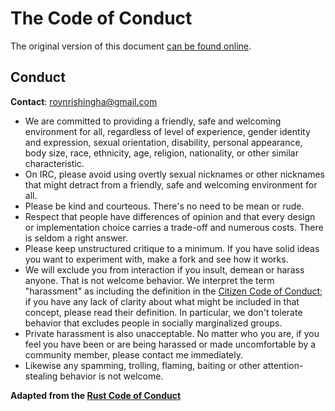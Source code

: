 # The Code of Conduct

The original version of this document [can be found online](https://www.rust-lang.org/conduct.html).

## Conduct

**Contact**: [roynrishingha@gmail.com](mailto:roynrishingha@gmail.com)

* We are committed to providing a friendly, safe and welcoming environment for all, regardless of level of experience,
  gender identity and expression, sexual orientation, disability, personal appearance, body size, race, ethnicity, age,
  religion, nationality, or other similar characteristic.
* On IRC, please avoid using overtly sexual nicknames or other nicknames that might detract from a friendly, safe and
  welcoming environment for all.
* Please be kind and courteous. There's no need to be mean or rude.
* Respect that people have differences of opinion and that every design or implementation choice carries a trade-off and
  numerous costs. There is seldom a right answer.
* Please keep unstructured critique to a minimum. If you have solid ideas you want to experiment with, make a fork and
  see how it works.
* We will exclude you from interaction if you insult, demean or harass anyone. That is not welcome behavior. We
  interpret the term "harassment" as including the definition in the <a href="http://citizencodeofconduct.org/">Citizen
  Code of Conduct</a>; if you have any lack of clarity about what might be included in that concept, please read their
  definition. In particular, we don't tolerate behavior that excludes people in socially marginalized groups.
* Private harassment is also unacceptable. No matter who you are, if you feel you have been or are being harassed or
  made uncomfortable by a community member, please contact me  immediately.
* Likewise any spamming, trolling, flaming, baiting or other attention-stealing behavior is not welcome.


**Adapted from the [Rust Code of Conduct](https://www.rust-lang.org/conduct.html)**
